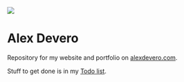 <a href="https://david-dm.org/alexdevero/alex-devero-website?type=dev" title="devDependencies status"><img src="https://david-dm.org/alexdevero/alex-devero-website.svg"/></a>

# Alex Devero
Repository for my website and portfolio on [alexdevero.com](http://www.alexdevero.com).

Stuff to get done is in my [Todo list](https://github.com/alexdevero/alex-devero-website/blob/master/todo.md).

<!-- contact me via website -->
